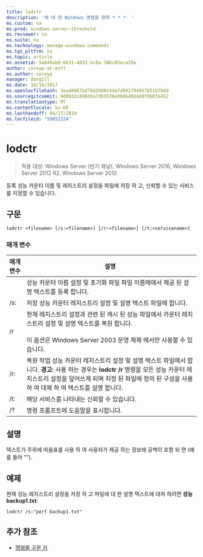 ```yaml
---
title: lodctr
description: '에 대 한 Windows 명령을 항목 * * *- '
ms.custom: na
ms.prod: windows-server-threshold
ms.reviewer: na
ms.suite: na
ms.technology: manage-windows-commands
ms.tgt_pltfrm: na
ms.topic: article
ms.assetid: 5a849abd-6b31-4833-bc8a-306c05eca29a
author: coreyp-at-msft
ms.author: coreyp
manager: dongill
ms.date: 10/16/2017
ms.openlocfilehash: 3ea48067bd78d260824da7d091f94957b51b768d
ms.sourcegitcommit: 0d0b32c8986ba7db9536e0b8648d4ddf9b03e452
ms.translationtype: MT
ms.contentlocale: ko-KR
ms.lasthandoff: 04/17/2019
ms.locfileid: "59852224"
---
```

# <a name="lodctr"></a>lodctr

>적용 대상: Windows Server (반기 채널), Windows Server 2016, Windows Server 2012 R2, Windows Server 2012

등록 성능 카운터 이름 및 레지스트리 설정을 파일에 저장 하 고, 신뢰할 수 있는 서비스를 지정할 수 있습니다.
## <a name="syntax"></a>구문
```
lodctr <filename> [/s:<filename>] [/r:<filename>] [/t:<servicename>]
```
### <a name="parameters"></a>매개 변수
|매개 변수|설명|
|-------|--------|
|<filename>|성능 카운터 이름 설정 및 초기화 파일 파일 이름에에서 제공 된 설명 텍스트를 등록 합니다.|
|/s:<filename>|저장 성능 카운터 레지스트리 설정 및 설명 텍스트 파일에 <filename>합니다.|
|/r|현재 레지스트리 설정과 관련 된 캐시 된 성능 파일에서 카운터 레지스트리 설정 및 설명 텍스트를 복원 합니다.<br /><br />이 옵션은 Windows Server 2003 운영 체제 에서만 사용할 수 있습니다.|
|/r:<filename>|복원 작업 성능 카운터 레지스트리 설정 및 설명 텍스트 파일에서 <filename>합니다. **경고:** 사용 하는 경우는 **lodctr /r** 명령을 모든 성능 카운터 레지스트리 설정을 덮어쓰게 되며 지정 된 파일에 정의 된 구성을 사용 하 여 대체 하 여 텍스트를 설명 합니다.|
|/t:<servicename>|해당 서비스를 나타내는 <servicename> 신뢰할 수 있습니다.|
|/?|명령 프롬프트에 도움말을 표시합니다.|
## <a name="remarks"></a>설명
텍스트가 주위에 따옴표를 사용 하 여 사용자가 제공 하는 정보에 공백이 포함 되 면 (예를 들어 "<filename>").
## <a name="BKMK_Examples"></a>예제
현재 성능 레지스트리 설정을 저장 하 고 파일에 대 한 설명 텍스트에 대처 하려면 **성능 backup1.txt**:
```
lodctr /s:"perf backup1.txt"
```
## <a name="additional-references"></a>추가 참조
-   [명령줄 구문 키](command-line-syntax-key.md)

